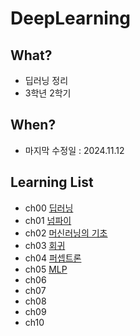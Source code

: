 # DeepLearning

## What?

- 딥러닝 정리
- 3학년 2학기

## When?

- 마지막 수정일 : 2024.11.12

## Learning List

- ch00 [딥러닝](https://github.com/BangYunseo/TIL/blob/main/AI/DeepLearning/ch00_DeepLearning.md)
- ch01 [넘파이](https://github.com/BangYunseo/TIL/blob/main/AI/DeepLearning/ch01_Numpy.md)
- ch02 [머신러닝의 기초](https://github.com/BangYunseo/TIL/blob/main/AI/DeepLearning/ch02_MachineLearning.md)
- ch03 [회귀](https://github.com/BangYunseo/TIL/blob/main/AI/DeepLearning/ch03_Regression.md)
- ch04 [퍼셉트론](https://github.com/BangYunseo/TIL/blob/main/AI/DeepLearning/ch04_Perceptron.md)
- ch05 [MLP](https://github.com/BangYunseo/TIL/blob/main/AI/DeepLearning/ch05_MLP.md)
- ch06 []()
- ch07 []()
- ch08 []()
- ch09 []()
- ch10 []()
